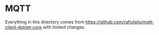 # MQTT

Everything in this directory comes from https://github.com/rafiulgits/mqtt-client-dotnet-core with
limited changes.
